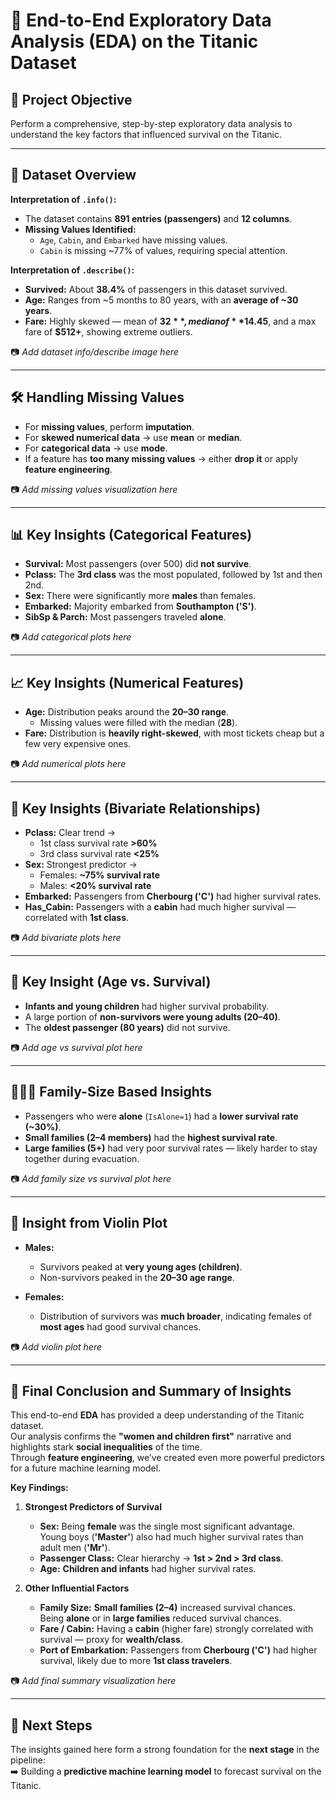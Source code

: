 # 🚢 End-to-End Exploratory Data Analysis (EDA) on the Titanic Dataset

## 📌 Project Objective
Perform a comprehensive, step-by-step exploratory data analysis to understand the key factors that influenced survival on the Titanic.

---

## 🔎 Dataset Overview

**Interpretation of `.info()`:**
- The dataset contains **891 entries (passengers)** and **12 columns**.
- **Missing Values Identified:**  
  - `Age`, `Cabin`, and `Embarked` have missing values.  
  - `Cabin` is missing ~77% of values, requiring special attention.

**Interpretation of `.describe()`:**
- **Survived:** About **38.4%** of passengers in this dataset survived.  
- **Age:** Ranges from ~5 months to 80 years, with an **average of ~30 years**.  
- **Fare:** Highly skewed — mean of **$32**, median of **$14.45**, and a max fare of **$512+**, showing extreme outliers.

📷 *Add dataset info/describe image here*

---

## 🛠️ Handling Missing Values

- For **missing values**, perform **imputation**.  
- For **skewed numerical data** → use **mean** or **median**.  
- For **categorical data** → use **mode**.  
- If a feature has **too many missing values** → either **drop it** or apply **feature engineering**.

📷 *Add missing values visualization here*

---

## 📊 Key Insights (Categorical Features)

- **Survival:** Most passengers (over 500) did **not survive**.  
- **Pclass:** The **3rd class** was the most populated, followed by 1st and then 2nd.  
- **Sex:** There were significantly more **males** than females.  
- **Embarked:** Majority embarked from **Southampton ('S')**.  
- **SibSp & Parch:** Most passengers traveled **alone**.

📷 *Add categorical plots here*

---

## 📈 Key Insights (Numerical Features)

- **Age:** Distribution peaks around the **20–30 range**.  
  - Missing values were filled with the median (**28**).  
- **Fare:** Distribution is **heavily right-skewed**, with most tickets cheap but a few very expensive ones.

📷 *Add numerical plots here*

---

## 🔗 Key Insights (Bivariate Relationships)

- **Pclass:** Clear trend →  
  - 1st class survival rate **>60%**  
  - 3rd class survival rate **<25%**  
- **Sex:** Strongest predictor →  
  - Females: **~75% survival rate**  
  - Males: **<20% survival rate**  
- **Embarked:** Passengers from **Cherbourg ('C')** had higher survival rates.  
- **Has_Cabin:** Passengers with a **cabin** had much higher survival — correlated with **1st class**.

📷 *Add bivariate plots here*

---

## 👶 Key Insight (Age vs. Survival)

- **Infants and young children** had higher survival probability.  
- A large portion of **non-survivors were young adults (20–40)**.  
- The **oldest passenger (80 years)** did not survive.

📷 *Add age vs survival plot here*

---

## 👨‍👩‍👧 Family-Size Based Insights

- Passengers who were **alone** (`IsAlone=1`) had a **lower survival rate (~30%)**.  
- **Small families (2–4 members)** had the **highest survival rate**.  
- **Large families (5+)** had very poor survival rates — likely harder to stay together during evacuation.

📷 *Add family size vs survival plot here*

---

## 🎻 Insight from Violin Plot

- **Males:**  
  - Survivors peaked at **very young ages (children)**.  
  - Non-survivors peaked in the **20–30 age range**.  

- **Females:**  
  - Distribution of survivors was **much broader**, indicating females of **most ages** had good survival chances.

📷 *Add violin plot here*

---

## 🏁 Final Conclusion and Summary of Insights

This end-to-end **EDA** has provided a deep understanding of the Titanic dataset.  
Our analysis confirms the **"women and children first"** narrative and highlights stark **social inequalities** of the time.  
Through **feature engineering**, we’ve created even more powerful predictors for a future machine learning model.

**Key Findings:**
1. **Strongest Predictors of Survival**
   - **Sex:** Being **female** was the single most significant advantage.  
     Young boys (**'Master'**) also had much higher survival rates than adult men (**'Mr'**).  
   - **Passenger Class:** Clear hierarchy → **1st > 2nd > 3rd class**.  
   - **Age:** **Children and infants** had higher survival rates.

2. **Other Influential Factors**
   - **Family Size:** **Small families (2–4)** increased survival chances.  
     Being **alone** or in **large families** reduced survival chances.  
   - **Fare / Cabin:** Having a **cabin** (higher fare) strongly correlated with survival — proxy for **wealth/class**.  
   - **Port of Embarkation:** Passengers from **Cherbourg ('C')** had higher survival, likely due to more **1st class travelers**.

📷 *Add final summary visualization here*

---

## 🚀 Next Steps
The insights gained here form a strong foundation for the **next stage** in the pipeline:  
➡️ Building a **predictive machine learning model** to forecast survival on the Titanic.

